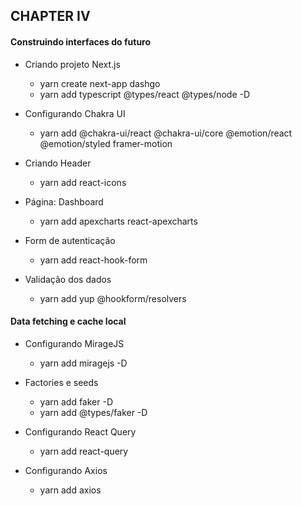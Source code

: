 ## CHAPTER IV

#### Construindo interfaces do futuro

- Criando projeto Next.js

  - yarn create next-app dashgo
  - yarn add typescript @types/react @types/node -D

- Configurando Chakra UI

  - yarn add @chakra-ui/react @chakra-ui/core @emotion/react @emotion/styled framer-motion

- Criando Header

  - yarn add react-icons

- Página: Dashboard

  - yarn add apexcharts react-apexcharts

- Form de autenticação

  - yarn add react-hook-form

- Validação dos dados

  - yarn add yup @hookform/resolvers

#### Data fetching e cache local

- Configurando MirageJS

  - yarn add miragejs -D

- Factories e seeds

  - yarn add faker -D
  - yarn add @types/faker -D

- Configurando React Query

  - yarn add react-query

- Configurando Axios

  - yarn add axios